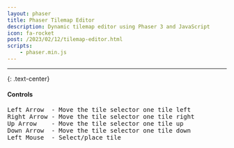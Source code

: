 ```yaml
---
layout: phaser
title: Phaser Tilemap Editor
description: Dynamic tilemap editor using Phaser 3 and JavaScript
icon: fa-rocket
post: /2023/02/12/tilemap-editor.html
scripts:
    - phaser.min.js
---
```


<hr>

{: .text-center}
#### Controls

<pre>
<span class="control">Left Arrow  </span>- Move the tile selector one tile left
<span class="control">Right Arrow </span>- Move the tile selector one tile right
<span class="control">Up Arrow    </span>- Move the tile selector one tile up
<span class="control">Down Arrow  </span>- Move the tile selector one tile down
<span class="control">Left Mouse  </span>- Select/place tile
</pre>

<script src="/assets/projects/tilemap-editor/js/tilemap-editor.js"></script>